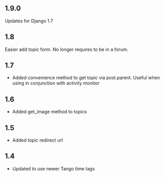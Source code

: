 ## 1.9.0
Updates for Django 1.7

## 1.8
Easier add topic form. No longer requires to be in a forum.

## 1.7
* Added convenience method to get topic via post.parent. Useful when using in conjunction with activity monitor

## 1.6
* Added get_image method to topics

## 1.5
* Added topic redirect url

## 1.4
* Updated to use newer Tango time tags


